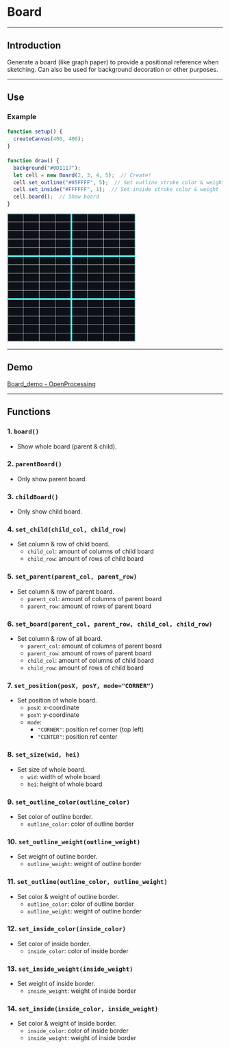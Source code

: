 # Board

---

## Introduction
Generate a board (like graph paper) to provide a positional reference when sketching.
Can also be used for background decoration or other purposes.

---

## Use
### Example
```js
function setup() {
  createCanvas(400, 400);
}

function draw() {
  background("#0D1117");
  let cell = new Board(2, 3, 4, 5);  // Create!
  cell.set_outline("#05FFFF", 5);  // Set outline stroke color & weight
  cell.set_inside("#FFFFFF", 1);  // Set inside stroke color & weight
  cell.board();  // Show board
}
```
<img src="https://github.com/ZRNOF/p5.js-Toolbox/blob/main/Grid/Board/board_example.png" width="300" height="300">

---

## Demo
[Board_demo - OpenProcessing](https://openprocessing.org/sketch/1796421)


---

## Functions
### 1. `board()`
* Show whole board (parent & child).

### 2. `parentBoard()`
* Only show parent board.

### 3. `childBoard()`
* Only show child board.

### 4. `set_child(child_col, child_row)`
* Set column & row of child board.
  * `child_col`: amount of columns of child board
  * `child_row`: amount of rows of child board

### 5. `set_parent(parent_col, parent_row)`
* Set column & row of parent board.
  * `parent_col`: amount of columns of parent board
  * `parent_row`: amount of rows of parent board

### 6. `set_board(parent_col, parent_row, child_col, child_row)`
* Set column & row of all board.
  * `parent_col`: amount of columns of parent board
  * `parent_row`: amount of rows of parent board
  * `child_col`: amount of columns of child board
  * `child_row`: amount of rows of child board

### 7. `set_position(posX, posY, mode="CORNER")`
* Set position of whole board.
  * `posX`: x-coordinate
  * `posY`: y-coordinate
  * `mode`:
    * `"CORNER"`: position ref corner (top left)
    * `"CENTER"`: position ref center

### 8. `set_size(wid, hei)`
* Set size of whole board.
  * `wid`: width of whole board
  * `hei`: height of whole board

### 9. `set_outline_color(outline_color)`
* Set color of outline border.
  * `outline_color`: color of outline border

### 10. `set_outline_weight(outline_weight)`
* Set weight of outline border.
  * `outline_weight`: weight of outline border

### 11. `set_outline(outline_color, outline_weight)`
* Set color & weight of outline border.
  * `outline_color`: color of outline border
  * `outline_weight`: weight of outline border

### 12. `set_inside_color(inside_color)`
* Set color of inside border.
  * `inside_color`: color of inside border

### 13. `set_inside_weight(inside_weight)`
* Set weight of inside border.
  * `inside_weight`: weight of inside border

### 14. `set_inside(inside_color, inside_weight)`
* Set color & weight of inside border.
  * `inside_color`: color of inside border
  * `inside_weight`: weight of inside border
